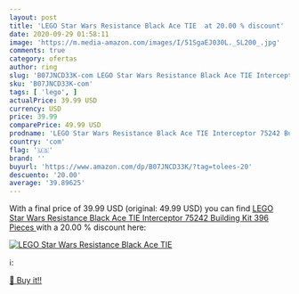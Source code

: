 ```yaml
---
layout: post
title: 'LEGO Star Wars Resistance Black Ace TIE  at 20.00 % discount'
date: 2020-09-29 01:58:11
image: 'https://m.media-amazon.com/images/I/51SgaEJ030L._SL200_.jpg'
comments: true
category: ofertas
author: ring
slug: 'B07JNCD33K-com LEGO Star Wars Resistance Black Ace TIE Interceptor 75242...'
sku: 'B07JNCD33K-com'
tags: [ 'lego', ]
actualPrice: 39.99 USD
currency: USD
price: 39.99
comparePrice: 49.99 USD
prodname: 'LEGO Star Wars Resistance Black Ace TIE Interceptor 75242 Building Kit  396 Pieces '
country: 'com'
flag: '🇺🇸'
brand: ''
buyurl: 'https://www.amazon.com/dp/B07JNCD33K/?tag=tolees-20'
descuento: '20.00'
average: '39.89625'
---
```


With a final price of 39.99 USD (original: 49.99 USD) you can find [LEGO Star Wars Resistance Black Ace TIE Interceptor 75242 Building Kit  396 Pieces ](https://www.amazon.com/dp/B07JNCD33K/?tag=tolees-20) with a  20.00 % discount here:

[![LEGO Star Wars Resistance Black Ace TIE ](https://m.media-amazon.com/images/I/51SgaEJ030L._SL200_.jpg)](https://www.amazon.com/dp/B07JNCD33K/?tag=tolees-20)

ℹ️:


[🛒 Buy it!!](https://www.amazon.com/dp/B07JNCD33K/?tag=tolees-20)
